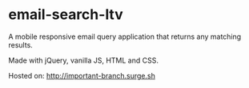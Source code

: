 # email-search-ltv

A mobile responsive email query application that returns any matching results.

Made with jQuery, vanilla JS, HTML and CSS.

Hosted on: http://important-branch.surge.sh